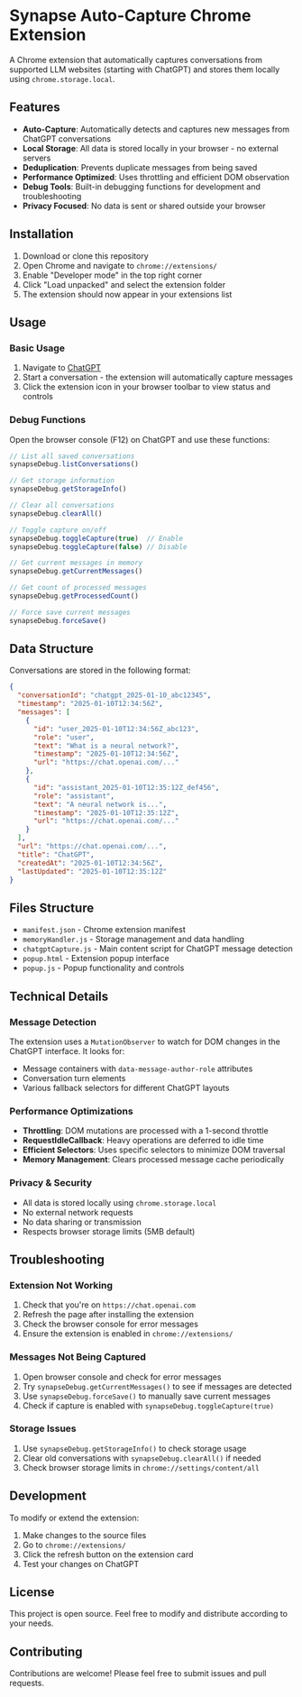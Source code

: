 # Synapse Auto-Capture Chrome Extension

A Chrome extension that automatically captures conversations from supported LLM websites (starting with ChatGPT) and stores them locally using `chrome.storage.local`.

## Features

- **Auto-Capture**: Automatically detects and captures new messages from ChatGPT conversations
- **Local Storage**: All data is stored locally in your browser - no external servers
- **Deduplication**: Prevents duplicate messages from being saved
- **Performance Optimized**: Uses throttling and efficient DOM observation
- **Debug Tools**: Built-in debugging functions for development and troubleshooting
- **Privacy Focused**: No data is sent or shared outside your browser

## Installation

1. Download or clone this repository
2. Open Chrome and navigate to `chrome://extensions/`
3. Enable "Developer mode" in the top right corner
4. Click "Load unpacked" and select the extension folder
5. The extension should now appear in your extensions list

## Usage

### Basic Usage

1. Navigate to [ChatGPT](https://chat.openai.com)
2. Start a conversation - the extension will automatically capture messages
3. Click the extension icon in your browser toolbar to view status and controls

### Debug Functions

Open the browser console (F12) on ChatGPT and use these functions:

```javascript
// List all saved conversations
synapseDebug.listConversations()

// Get storage information
synapseDebug.getStorageInfo()

// Clear all conversations
synapseDebug.clearAll()

// Toggle capture on/off
synapseDebug.toggleCapture(true)  // Enable
synapseDebug.toggleCapture(false) // Disable

// Get current messages in memory
synapseDebug.getCurrentMessages()

// Get count of processed messages
synapseDebug.getProcessedCount()

// Force save current messages
synapseDebug.forceSave()
```

## Data Structure

Conversations are stored in the following format:

```json
{
  "conversationId": "chatgpt_2025-01-10_abc12345",
  "timestamp": "2025-01-10T12:34:56Z",
  "messages": [
    {
      "id": "user_2025-01-10T12:34:56Z_abc123",
      "role": "user",
      "text": "What is a neural network?",
      "timestamp": "2025-01-10T12:34:56Z",
      "url": "https://chat.openai.com/..."
    },
    {
      "id": "assistant_2025-01-10T12:35:12Z_def456",
      "role": "assistant", 
      "text": "A neural network is...",
      "timestamp": "2025-01-10T12:35:12Z",
      "url": "https://chat.openai.com/..."
    }
  ],
  "url": "https://chat.openai.com/...",
  "title": "ChatGPT",
  "createdAt": "2025-01-10T12:34:56Z",
  "lastUpdated": "2025-01-10T12:35:12Z"
}
```

## Files Structure

- `manifest.json` - Chrome extension manifest
- `memoryHandler.js` - Storage management and data handling
- `chatgptCapture.js` - Main content script for ChatGPT message detection
- `popup.html` - Extension popup interface
- `popup.js` - Popup functionality and controls

## Technical Details

### Message Detection

The extension uses a `MutationObserver` to watch for DOM changes in the ChatGPT interface. It looks for:

- Message containers with `data-message-author-role` attributes
- Conversation turn elements
- Various fallback selectors for different ChatGPT layouts

### Performance Optimizations

- **Throttling**: DOM mutations are processed with a 1-second throttle
- **RequestIdleCallback**: Heavy operations are deferred to idle time
- **Efficient Selectors**: Uses specific selectors to minimize DOM traversal
- **Memory Management**: Clears processed message cache periodically

### Privacy & Security

- All data is stored locally using `chrome.storage.local`
- No external network requests
- No data sharing or transmission
- Respects browser storage limits (5MB default)

## Troubleshooting

### Extension Not Working

1. Check that you're on `https://chat.openai.com`
2. Refresh the page after installing the extension
3. Check the browser console for error messages
4. Ensure the extension is enabled in `chrome://extensions/`

### Messages Not Being Captured

1. Open browser console and check for error messages
2. Try `synapseDebug.getCurrentMessages()` to see if messages are detected
3. Use `synapseDebug.forceSave()` to manually save current messages
4. Check if capture is enabled with `synapseDebug.toggleCapture(true)`

### Storage Issues

1. Use `synapseDebug.getStorageInfo()` to check storage usage
2. Clear old conversations with `synapseDebug.clearAll()` if needed
3. Check browser storage limits in `chrome://settings/content/all`

## Development

To modify or extend the extension:

1. Make changes to the source files
2. Go to `chrome://extensions/`
3. Click the refresh button on the extension card
4. Test your changes on ChatGPT

## License

This project is open source. Feel free to modify and distribute according to your needs.

## Contributing

Contributions are welcome! Please feel free to submit issues and pull requests.
